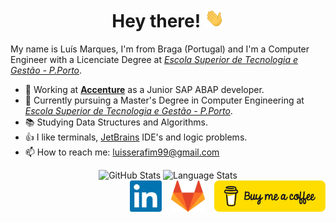 <h1 align='center'>Hey there!
<img src="https://raw.githubusercontent.com/LuisMarques99/LuisMarques99/master/assets/wave.gif" height="30px"/>
</h1>

My name is Luís Marques, I'm from Braga (Portugal) and I'm a Computer Engineer with a Licenciate Degree at [_Escola Superior de Tecnologia e Gestão - P.Porto_](https://www.estg.ipp.pt/).

<!-- :briefcase:
:telescope:
:books:
:thumbsup:
:mailbox: -->
- :briefcase: Working at [**Accenture**](https://www.accenture.com/) as a Junior SAP ABAP developer.
- :telescope: Currently pursuing a Master's Degree in Computer Engineering at [_Escola Superior de Tecnologia e Gestão - P.Porto_](https://www.estg.ipp.pt/).
- :books: Studying Data Structures and Algorithms.
- :thumbsup: I like terminals, [JetBrains](https://www.jetbrains.com/) IDE's and logic problems.
- :mailbox: How to reach me: luisserafim99@gmail.com

<p></p>

<div align="center">
    <img height="180em" alt="GitHub Stats" src="https://github-readme-stats.vercel.app/api?username=LuisMarques99&show_icons=true&hide_border=true&count_private=true&theme=material-palenight"/>
    <img height="180em" alt="Language Stats" src="https://github-readme-stats.vercel.app/api/top-langs/?username=LuisMarques99&layout=compact&hide_border=true&theme=material-palenight"/>
</div>

<!-- <div>
    ![Snake animation](https://github.com/LuisMarques99/LuisMarques99/blob/output/github-contribution-grid-snake.svg)
</div> -->
<div align="right">
    <a href="https://www.linkedin.com/in/luismarques99/"><img height="50" src="https://raw.githubusercontent.com/LuisMarques99/LuisMarques99/master/assets/linkedin-logo.png"></a>
    &ensp;
    <a href="https://gitlab.com/LuisMarques99"><img height="50" src="https://raw.githubusercontent.com/LuisMarques99/LuisMarques99/master/assets/gitlab-logo.png"></a>
    &ensp;
    <a href="https://www.buymeacoffee.com/LuisMarques99"><img height="50" src="https://raw.githubusercontent.com/LuisMarques99/LuisMarques99/master/assets/BMC/bmc-button.png"></a>
</div>
